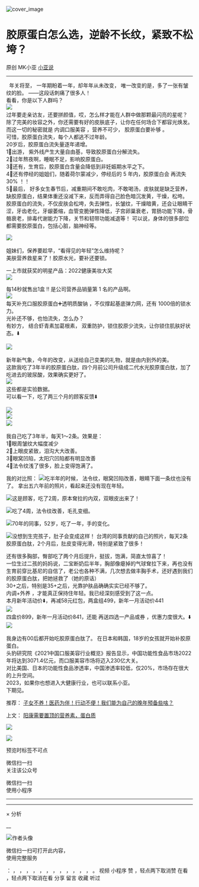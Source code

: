![cover_image](http://mmbiz.qpic.cn/mmbiz_jpg/A8SKDch4cJF1VDUA0zXG5c7OxefHZwDY1VF7YyTYicTebvibetgr2HicCbIkhbb7W1ApxIJNPHRPsA1pviaMlpOj7g/0?wx_fmt=jpeg)

#  胶原蛋白怎么选，逆龄不长纹，紧致不松垮？

原创  MK小亚  [ 小亚说 ](javascript:void\(0\);)

__ _ _ _ _

​​  ​  年关将至，  一年期盼着一年，却年年从未改变，  唯一改变的是，多了一张有皱纹的脸。  ——这段话刺痛了很多人！  
看看，你是以下人群吗？  
![](https://mmbiz.qpic.cn/mmbiz_png/A8SKDch4cJF1VDUA0zXG5c7OxefHZwDY0mibxfLxNeKj92iaB4E3KOgiaaRo35D2bZbYBcTnq8tcqvSo7BF4bTn0A/640?wx_fmt=png)
​  
过年要走亲访友，还要拼颜值，哎，怎么样才能在人群中做那颗最闪亮的星呢？  
除了完美的妆容之外，你还需要有好的皮肤底子，让你在任何场合下都容光焕发。  
而这一切的秘密就是  内调口服美容  ，营养不可少，  胶原蛋白要补够  。  
可惜，胶原蛋白流失，每个人都逃不过年龄。  
20岁后，胶原蛋白流失量逐年递增。  
1⃣️出游，  紫外线产生大量自由基，导致胶原蛋白分解流失。  
2⃣️过年熬夜啊，睡眠不足，影响胶原蛋白。  
3⃣️还有，生育后，胶原蛋白含量会降低到非妊娠期水平之下。  
4⃣️还有停经的姐姐们，随着荷尔蒙减少，停经后的  5  年内，胶原蛋白会  再流失30%  ！！  
5⃣️最后，  好多女生春节后，减重期间不敢吃肉，不敢喝汤，皮肤就是缺乏营养，缺胶原蛋白，结果体重还没减下来，反而弄得自己脸色暗沉发黄，干燥，松垮。  
胶原蛋白的流失，不仅皮肤会松垮，失去弹性，长皱纹，干燥暗黄，还会让眼睛干涩，牙齿老化，牙龈萎缩，血管变脆弹性降低，子宫卵巢衰老，胃肠功能下降，骨骼衰老，排毒代谢能力下降，关节和韧带功能减退等！
可以说，身体的很多部位都需要胶原蛋白，包括心脏，脑神经等。  
  
![](https://mmbiz.qpic.cn/mmbiz_png/A8SKDch4cJF1VDUA0zXG5c7OxefHZwDYlN4so10QibxJVNjp0eHo7L3k78Itk9dtAq8sBBlgTlM95vG16AMsntg/640?wx_fmt=png)
​  
  
  
姐妹们，保养要趁早，“看得见的年轻”怎么维持呢？  
美肤营养救星来了！胶原水光，要补还要锁。  
  
一上市就获奖的明星产品：2022健康美妆大奖  
![](https://mmbiz.qpic.cn/mmbiz_png/A8SKDch4cJF1VDUA0zXG5c7OxefHZwDYSObe51pgbZox3FhVz4YYjHLDIeTkribf5PuHuU0Bg9b8Vt73LibopW1g/640?wx_fmt=png)  
  
每14秒就售出1盒  ‼️  是公司营养品销量第  1  名的产品啊。  
![](https://mmbiz.qpic.cn/mmbiz_png/A8SKDch4cJF1VDUA0zXG5c7OxefHZwDYqVU9QRKcopaOb0Kh4QW52qQOb3ibaE65eIyBw7Zz8FyicLZPLVJD6wJg/640?wx_fmt=png)
​  ​  
每天补充口服胶原蛋白➕透明质酸钠  ，不仅撑起基底弹力网，还有  1000倍的锁水力。  
光补还不够，也怕流失，怎么办？  
有妙方，  结合虾青素加葛根素，  双重防护，锁住胶原少流失，让你锁住肌肤好状态。⬇️  
  
![](https://mmbiz.qpic.cn/mmbiz_png/A8SKDch4cJF1VDUA0zXG5c7OxefHZwDYIydyMYZdTxPiaYl4gjIrIiaFCTN7BX2qhlAoXCc2dUeZCrBySHDNDRzA/640?wx_fmt=png)
​  
  
新年新气象，今年的改变，从送给自己变美的礼物，就是由内到外的美。  
这款我吃了3年半的胶原蛋白肽，四个月前公司升级成二代水光胶原蛋白肽，加了吃进去的玻尿酸，效果确实更好了。  
![](https://mmbiz.qpic.cn/mmbiz_png/A8SKDch4cJF1VDUA0zXG5c7OxefHZwDYZle3q9Gsz7ALQz8P08ufqECQh8jeXhpicgtcWYZBnLR4uq6kGyp1LJQ/640?wx_fmt=png)
​  
这些都是实验数据。  
可以看一下，吃了两三个月的顾客反馈⬇️  
  
![](https://mmbiz.qpic.cn/mmbiz_png/A8SKDch4cJF1VDUA0zXG5c7OxefHZwDYxciahuPV9pbgoBP3PYOLNhNwbQrwFygFwZfLm0hI9BZAsOhdeibaSLgA/640?wx_fmt=png)  
![](https://mmbiz.qpic.cn/mmbiz_png/A8SKDch4cJF1VDUA0zXG5c7OxefHZwDYzOuq9QF6tV4WSxqL5ibmR14fMF4LnEHwVL5lg3UJcSGvpsYibVdWPiamw/640?wx_fmt=png)
​  
![](https://mmbiz.qpic.cn/mmbiz_png/A8SKDch4cJF1VDUA0zXG5c7OxefHZwDYEROcKLjJZ7t2S1oAzibbFahrp110oY4icF9I243ebYrp83nIiawB4TsCA/640?wx_fmt=png)
​  
  
  
我自己吃了3年半，每天1～2条。效果是：  
1⃣️眼周皱纹大幅度减少  
2⃣️上眼皮紧致，泪沟大大改善。  
3⃣️眼窝凹陷，太阳穴凹陷都有明显改善  
4⃣️法令纹浅了很多，脸上变得饱满了。  
  
我的对比照：
![](https://mmbiz.qpic.cn/mmbiz_png/A8SKDch4cJF1VDUA0zXG5c7OxefHZwDYGz8uv8AWgUBn07YVH2PbZJj5laXoOKa67PkGb6HZJqQdT43FDnemuw/640?wx_fmt=png)
​  吃半年的时候，  法令纹，眼窝凹陷改善，眼睛下面一条纹也没有了。  拿出五六年前的照片，看起来还没有现在年轻。  
  
  
![](https://mmbiz.qpic.cn/mmbiz_png/A8SKDch4cJF1VDUA0zXG5c7OxefHZwDYHUEBcfKs8QxbFLtNslOjR2d2icgfQ3QvBDw9Tk5jRPOKOxCEqQn4GPg/640?wx_fmt=png)
​  这是顾客，吃了2周，原本耷拉的内双，双眼皮出来了！  
  
![](https://mmbiz.qpic.cn/mmbiz_png/A8SKDch4cJF1VDUA0zXG5c7OxefHZwDYxoq2UHO6vxNdovEps7kR8L9PfQtP5Ku2JfMaPY0ZnYn8T52pXpFg0w/640?wx_fmt=png)
​  吃了4周，法令纹改善，毛孔变细。  
  
  
![](https://mmbiz.qpic.cn/mmbiz_png/A8SKDch4cJF1VDUA0zXG5c7OxefHZwDYw0oNlSnia3IsDcnFzzs0LVkEvApuUwFibU43bic41IrZJjJGks8WG9Crg/640?wx_fmt=png)
​  70年的同事，52岁，吃了一年，手的变化。  
  
  
![](https://mmbiz.qpic.cn/mmbiz_png/A8SKDch4cJF1VDUA0zXG5c7OxefHZwDYibGT7oB6sod6lkZrV8CWqKjWbDnibrVbYV7C4aWcYtYLpdGP5FibK4RDA/640?wx_fmt=png)
​  没想到生完孩子，肚子会变成这样！  台湾的同事贡献的自己的照片，每天2条胶原蛋白肽，2个月后，肚皮变得光滑，特别是紧致了很多！  
  
还有很多胸部，臀部吃了两个月后提升，挺拔，饱满，简直太惊喜了！  
一位生过二孩的妈妈说，二宝断奶后半年，胸部像瘪掉的气球耷拉下来，再也没有生育前穿比基尼的自信了，老公也各种不满，几次想去做丰胸手术，还好遇到我们的胶原蛋白肽，把她拯救了（她的原话）  
30+之后，特别是35+之后，光靠护肤品确确实实已经不够了。  
内调+外养  ，才能真正保持住年轻。我已经深刻感受到了这一点。  
本月新年活动价⬇️，再减58元红包，两盒组499，新年一月活动价441  
![](https://mmbiz.qpic.cn/mmbiz_png/A8SKDch4cJF1VDUA0zXG5c7OxefHZwDYoQPATTHE6bxicP5cCbnWgcN1NcTja9ibMicqbytT23vkmClVRJIGicmVvg/640?wx_fmt=png)
​  
四盒价899，新年一月活动价841，还能  再送四选一产品或券  ，优惠力度很大。⬇️  
![](https://mmbiz.qpic.cn/mmbiz_png/A8SKDch4cJF1VDUA0zXG5c7OxefHZwDYYX5pJLfiawY4CPdcKtAZziao1FPyaWqnAJWtHNya9KiatGicL0HkYGKfnA/640?wx_fmt=png)
​  
  
我身边有00后都开始吃胶原蛋白肽了。  在日本和韩国，18岁的女孩就开始补胶原蛋白。  
头豹研究院《2021中国口服美容行业概览》报告显示，中国功能性食品市场2022年将达到3071.4亿元，而口服美容市场将迈入230亿大关。  
对比美国、日本的功能性食品渗透率，中国渗透率较低，仅20%，市场存在很大的上升空间。  
2023，如果你也想进入大健康行业，也可以联系小亚。  
下期见。  
  
  
  
  

推荐： [ 子女不养！医药为伴！行动不便！我们能为自己的晚年预备些啥？
](https://mp.weixin.qq.com/s?__biz=MzUxNDAwNTk0MQ==&mid=2247484752&idx=1&sn=fbb79ef2c38d86e7134391f0cd0e1afe&scene=21#wechat_redirect)

上文： [ 阳康需要置顶的营养素，蛋白质
](https://mp.weixin.qq.com/s?__biz=MzUxNDAwNTk0MQ==&mid=2247484806&idx=1&sn=1d631b597e113dfd6d9b1cf34201e69a&scene=21#wechat_redirect)

![](https://mmbiz.qpic.cn/mmbiz_gif/b96CibCt70iaZ7Bia3Wm91cEuWhERXfCYjTia9tf7aMjVBNRETSa2NpGjCV6tyNvgCLos8LBgwEgxcwaIw8zdOsG7A/640?wx_fmt=gif)

![](https://mmbiz.qpic.cn/mmbiz_jpg/A8SKDch4cJEicCnqTxiatgGquhIicZ1wJ1Dth5YOOzoYV7U4N3HmiaO0vVAzjOpBVdtF0gnL632Fc7HqiaDmgveQDEw/640?wx_fmt=jpeg)

  

  

  

  

  

  

预览时标签不可点

微信扫一扫  
关注该公众号



微信扫一扫  
使用小程序

****



****



×  分析

__

![作者头像](http://mmbiz.qpic.cn/mmbiz_png/A8SKDch4cJE0KicTMyrVCx3VLqEgic5sJ1V5QeGZTibG9GLZlSCXSj5ByXNkib5PBrZVMkI41KKxgwE1K9gfypUeRg/0?wx_fmt=png)

微信扫一扫可打开此内容，  
使用完整服务

：  ，  ，  ，  ，  ，  ，  ，  ，  ，  ，  ，  ，  。  视频  小程序  赞  ，轻点两下取消赞  在看  ，轻点两下取消在看
分享  留言  收藏  听过

